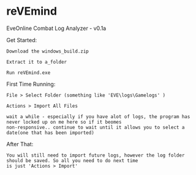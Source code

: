 reVEmind
========

EveOnline Combat Log Analyzer - v0.1a


  Get Started:


    Download the windows_build.zip
    
    Extract it to a_folder
    
    Run reVEmind.exe
  
  
  
  First Time Running:
  
  
    File > Select Folder (something like 'EVE\logs\Gamelogs' )
    
    Actions > Import All Files
    
    wait a while - especially if you have alot of logs, the program has never locked up on me here so if it beomes
    non-responsive.. continue to wait until it allows you to select a date(one that has been imported)
  
  After That:
  
    You will still need to import future logs, however the log folder should be saved. So all you need to do next time
    is just 'Actions > Import'
    
    



  


